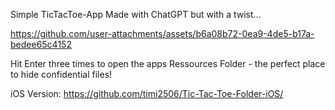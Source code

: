 Simple TicTacToe-App Made with ChatGPT but with a twist...


https://github.com/user-attachments/assets/b6a08b72-0ea9-4de5-b17a-bedee65c4152



Hit Enter three times to open the apps Ressources Folder - the perfect place to hide confidential files!

iOS Version: https://github.com/timi2506/Tic-Tac-Toe-Folder-iOS/
